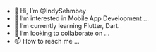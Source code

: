 - 👋 Hi, I’m @IndySehmbey
- 👀 I’m interested in Mobile App Development ...
- 🌱 I’m currently learning Flutter, Dart. 
- 💞️ I’m looking to collaborate on ...
- 📫 How to reach me ...


